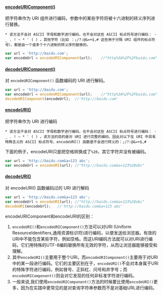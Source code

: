 #### [encodeURIComponent()](https://developer.mozilla.org/en-US/docs/Web/JavaScript/Reference/Global_Objects/encodeURIComponent)

把字符串作为 URI 组件进行编码，参数中的某些字符将被十六进制的转义序列进行替换。

    * 该方法不会对 ASCII 字母和数字进行编码，也不会对这些 ASCII 标点符号进行编码： - _ . ! ~ * ' ( ) 。其他字符（比如 ：;/?:@&=+$,# 这些用于分隔 URI 组件的标点符号），都是由一个或多个十六进制的转义序列替换的。

```javascript
var url = 'http://baidu.com';
var encodeUrl = encodeURIComponent(url);    //"http%3A%2F%2Fbaidu.com"
```

#### [decodeURIComponent()](https://developer.mozilla.org/en-US/docs/Web/JavaScript/Reference/Global_Objects/decodeURIComponent)

对 `encodeURIComponent()` 函数编码的 URI 进行解码。

```javascript
var url = 'http://baidu.com';
var encodeUrl = encodeURIComponent(url);    //"http%3A%2F%2Fbaidu.com"
decodeURIComponent(encodeUrl);  //'http://baidu.com'
```

#### [encodeURI()](https://developer.mozilla.org/en-US/docs/Web/JavaScript/Reference/Global_Objects/encodeURI)

把字符串作为 URI 进行编码

    * 该方法不会对 ASCII 字母和数字进行编码，也不会对这些 ASCII 标点符号进行编码： - _ . ! ~ * ' ( ) 。该方法的目的是对 URI 进行完整的编码，因此对以下在 URI 中具有特殊含义的 ASCII 标点符号，encodeURI() 函数是不会进行转义的：;/?:@&=+$,#

下面的例子，encodeURI只是把空格转换成了`%20`，其它字符并没有被编码。

```javascript
var url = 'http://baidu.com&a=123 abc';
var encodeUrl = encodeURI(url); //"http://baidu.com&a=123%20abc"
```

#### [decodeURI()](https://developer.mozilla.org/en-US/docs/Web/JavaScript/Reference/Global_Objects/decodeURI)

对 encodeURI() 函数编码过的 URI 进行解码

```javascript
var url = 'http://baidu.com&a=123 abc';
var encodeUrl = encodeURI(url); //"http://baidu.com&a=123%20abc"
decodeURI(encodeUrl);   //'http://baidu.com&a=123 abc'
```

encodeURIComponent和encodeURI的区别：

1. `encodeURI()`和`encodeURIComponent()`方法可以对URI (Uniform ResourceIdentifiers,通用资源标识符)进行编码，以便发送给浏览器。有效的URI中不能包含某些字符，例如空格。而这URI编码方法就可以对URI进行编码，它们用特殊的UTF-8编码替换所有无效的字符，从而让浏览器能够接受和理解。
2. 其中`encodeURI()`主要用于整个URI，而`encodeURIComponent()`主要用于对URI中的某一段进行编码。它们的主要区别在于，`encodeURI()`不会对本身属于URI的特殊字符进行编码，例如冒号、正斜杠、问号和井字号；而`encodeURIComponent()`则会对它发现的任何非标准字符进行编码。
3. 一般来说,我们使用`encodeURIComponent()`方法的时候要比使用`encodeURI()`更多，因为在实践中更常见的是对查询字符串参数而不是对基础URL进行编码。
